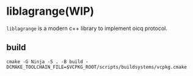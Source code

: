 # liblagrange(WIP)
`liblagrange` is a modern c++ library to implement oicq protocol.

## build
```shell
cmake -G Ninja -S . -B build -DCMAKE_TOOLCHAIN_FILE=$VCPKG_ROOT/scripts/buildsystems/vcpkg.cmake 
```